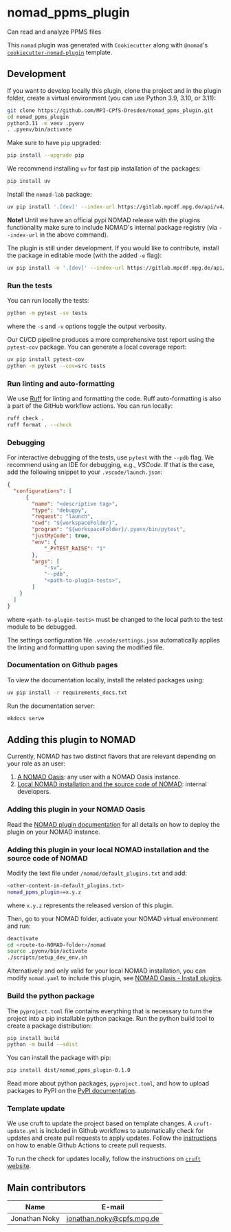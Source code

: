 # nomad_ppms_plugin

Can read and analyze PPMS files

This `nomad` plugin was generated with `Cookiecutter` along with `@nomad`'s [`cookiecutter-nomad-plugin`](https://github.com/FAIRmat-NFDI/cookiecutter-nomad-plugin) template.


## Development

If you want to develop locally this plugin, clone the project and in the plugin folder, create a virtual environment (you can use Python 3.9, 3.10, or 3.11):
```sh
git clone https://github.com/MPI-CPfS-Dresden/nomad_ppms_plugin.git
cd nomad_ppms_plugin
python3.11 -m venv .pyenv
. .pyenv/bin/activate
```

Make sure to have `pip` upgraded:
```sh
pip install --upgrade pip
```

We recommend installing `uv` for fast pip installation of the packages:
```sh
pip install uv
```

Install the `nomad-lab` package:
```sh
uv pip install '.[dev]' --index-url https://gitlab.mpcdf.mpg.de/api/v4/projects/2187/packages/pypi/simple
```

**Note!**
Until we have an official pypi NOMAD release with the plugins functionality make
sure to include NOMAD's internal package registry (via `--index-url` in the above command).

The plugin is still under development. If you would like to contribute, install the package in editable mode (with the added `-e` flag):
```sh
uv pip install -e '.[dev]' --index-url https://gitlab.mpcdf.mpg.de/api/v4/projects/2187/packages/pypi/simple
```


### Run the tests

You can run locally the tests:
```sh
python -m pytest -sv tests
```

where the `-s` and `-v` options toggle the output verbosity.

Our CI/CD pipeline produces a more comprehensive test report using the `pytest-cov` package. You can generate a local coverage report:
```sh
uv pip install pytest-cov
python -m pytest --cov=src tests
```

### Run linting and auto-formatting

We use [Ruff](https://docs.astral.sh/ruff/) for linting and formatting the code. Ruff auto-formatting is also a part of the GitHub workflow actions. You can run locally:
```sh
ruff check .
ruff format . --check
```


### Debugging

For interactive debugging of the tests, use `pytest` with the `--pdb` flag. We recommend using an IDE for debugging, e.g., _VSCode_. If that is the case, add the following snippet to your `.vscode/launch.json`:
```json
{
  "configurations": [
      {
        "name": "<descriptive tag>",
        "type": "debugpy",
        "request": "launch",
        "cwd": "${workspaceFolder}",
        "program": "${workspaceFolder}/.pyenv/bin/pytest",
        "justMyCode": true,
        "env": {
            "_PYTEST_RAISE": "1"
        },
        "args": [
            "-sv",
            "--pdb",
            "<path-to-plugin-tests>",
        ]
    }
  ]
}
```

where `<path-to-plugin-tests>` must be changed to the local path to the test module to be debugged.

The settings configuration file `.vscode/settings.json` automatically applies the linting and formatting upon saving the modified file.


### Documentation on Github pages

To view the documentation locally, install the related packages using:
```sh
uv pip install -r requirements_docs.txt
```

Run the documentation server:
```sh
mkdocs serve
```


## Adding this plugin to NOMAD

Currently, NOMAD has two distinct flavors that are relevant depending on your role as an user:
1. [A NOMAD Oasis](#adding-this-plugin-in-your-nomad-oasis): any user with a NOMAD Oasis instance.
2. [Local NOMAD installation and the source code of NOMAD](#adding-this-plugin-in-your-local-nomad-installation-and-the-source-code-of-nomad): internal developers.

### Adding this plugin in your NOMAD Oasis

Read the [NOMAD plugin documentation](https://nomad-lab.eu/prod/v1/staging/docs/howto/oasis/plugins_install.html) for all details on how to deploy the plugin on your NOMAD instance.

### Adding this plugin in your local NOMAD installation and the source code of NOMAD

Modify the text file under `/nomad/default_plugins.txt` and add:
```sh
<other-content-in-default_plugins.txt>
nomad_ppms_plugin==x.y.z
```
where `x.y.z` represents the released version of this plugin.

Then, go to your NOMAD folder, activate your NOMAD virtual environment and run:
```sh
deactivate
cd <route-to-NOMAD-folder>/nomad
source .pyenv/bin/activate
./scripts/setup_dev_env.sh
```

Alternatively and only valid for your local NOMAD installation, you can modify `nomad.yaml` to include this plugin, see [NOMAD Oasis - Install plugins](https://nomad-lab.eu/prod/v1/staging/docs/howto/oasis/plugins_install.html).


### Build the python package

The `pyproject.toml` file contains everything that is necessary to turn the project
into a pip installable python package. Run the python build tool to create a package distribution:

```sh
pip install build
python -m build --sdist
```

You can install the package with pip:

```sh
pip install dist/nomad_ppms_plugin-0.1.0
```

Read more about python packages, `pyproject.toml`, and how to upload packages to PyPI
on the [PyPI documentation](https://packaging.python.org/en/latest/tutorials/packaging-projects/).


### Template update

We use cruft to update the project based on template changes. A `cruft-update.yml` is included in Github workflows to automatically check for updates and create pull requests to apply updates. Follow the [instructions](https://github.blog/changelog/2022-05-03-github-actions-prevent-github-actions-from-creating-and-approving-pull-requests/) on how to enable Github Actions to create pull requests.

To run the check for updates locally, follow the instructions on [`cruft` website](https://cruft.github.io/cruft/#updating-a-project).


## Main contributors
| Name | E-mail     |
|------|------------|
| Jonathan Noky | [jonathan.noky@cpfs.mpg.de](mailto:jonathan.noky@cpfs.mpg.de)
